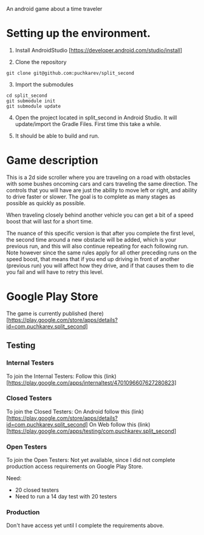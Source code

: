 An android game about a time traveler

# Setting up the environment.

1. Install AndroidStudio [https://developer.android.com/studio/install]

2. Clone the repository

```
git clone git@github.com:puchkarev/split_second
```

3. Import the submodules

```
cd split_second
git submodule init
git submodule update
```

4. Open the project located in split_second in Android Studio.
It will update/import the Gradle Files. First time this take a while.

5. It should be able to build and run.

# Game description

This is a 2d side scroller where you are traveling on a road with obstacles with some bushes oncoming cars and cars traveling the same direction.
The controls that you will have are just the ability to move left or right, and ability to drive faster or slower.
The goal is to complete as many stages as possible as quickly as possible.

When traveling closely behind another vehicle you can get a bit of a speed boost that will last for a short time.

The nuance of this specific version is that after you complete the first level, the second time around a new obstacle will be added, which is your previous
run, and this will also continue repeating for each following run. Note however since the same rules apply for all other preceding runs on the speed boost,
that means that if you end up driving in front of another (previous run) you will affect how they drive, and if that causes them to die you fail and will
have to retry this level.

# Google Play Store

The game is currently published (here)[https://play.google.com/store/apps/details?id=com.puchkarev.split_second]

## Testing

### Internal Testers

To join the Internal Testers:
Follow this (link)[https://play.google.com/apps/internaltest/4701096607627280823]

### Closed Testers

To join the Closed Testers:
On Android follow this (link)[https://play.google.com/store/apps/details?id=com.puchkarev.split_second]
On Web follow this (link)[https://play.google.com/apps/testing/com.puchkarev.split_second]

### Open Testers

To join the Open Testers:
Not yet available, since I did not complete production access requirements on Google Play Store.

Need:

* 20 closed testers
* Need to run a 14 day test with 20 testers

### Production

Don't have access yet until I complete the requirements above.
